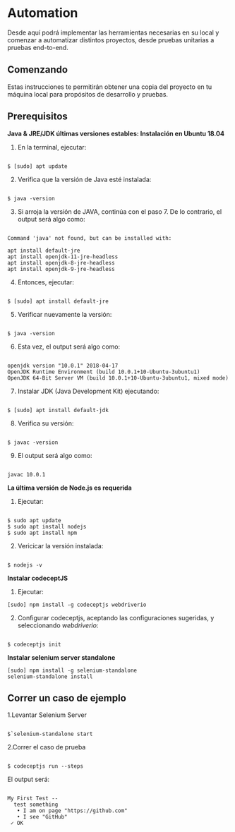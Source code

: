 Automation
==========

Desde aquí podrá implementar las herramientas necesarias en su local y comenzar a automatizar distintos proyectos, desde pruebas unitarias a pruebas end-to-end.

Comenzando
----------
Estas instrucciones te permitirán obtener una copia del proyecto en tu máquina local para propósitos de desarrollo y pruebas.

Prerequisitos 
-------------


**Java & JRE/JDK últimas versiones estables: Instalación en Ubuntu 18.04**

1. En la terminal, ejecutar:

```

$ [sudo] apt update

```

2. Verifica que la versión de Java esté instalada:

```

$ java -version

```

3. Si arroja la versión de JAVA, continúa con el paso 7. De lo contrario, el output será algo como:

```

Command 'java' not found, but can be installed with:

apt install default-jre
apt install openjdk-11-jre-headless
apt install openjdk-8-jre-headless
apt install openjdk-9-jre-headless

```

4. Entonces, ejecutar:

```

$ [sudo] apt install default-jre

```

5. Verificar nuevamente la versión:

```

$ java -version

```

6. Esta vez, el output será algo como:

```

openjdk version "10.0.1" 2018-04-17
OpenJDK Runtime Environment (build 10.0.1+10-Ubuntu-3ubuntu1)
OpenJDK 64-Bit Server VM (build 10.0.1+10-Ubuntu-3ubuntu1, mixed mode)

```
7. Instalar JDK (Java Development Kit) ejecutando:

```

$ [sudo] apt install default-jdk

```
8. Verifica su versión:

```

$ javac -version

```
9. El output será algo como:

```

javac 10.0.1

```
**La última versión de Node.js es requerida**

1. Ejecutar:

```

$ sudo apt update
$ sudo apt install nodejs
$ sudo apt install npm

```
2. Vericicar la versión instalada:
 ```
 
 $ nodejs -v
 
 ```
**Instalar codeceptJS**

1. Ejecutar:

```
[sudo] npm install -g codeceptjs webdriverio

```
2. Configurar codeceptjs, aceptando las configuraciones sugeridas, y seleccionando *webdriverio*:

```

$ codeceptjs init

```
 
 **Instalar selenium server standalone**
 
```
[sudo] npm install -g selenium-standalone
selenium-standalone install

```
Correr un caso de ejemplo
--------------------------

1.Levantar Selenium Server

```

$`selenium-standalone start

```

2.Correr el caso de prueba

```

$ codeceptjs run --steps

```
El output será:

```

My First Test --
  test something
   • I am on page "https://github.com"
   • I see "GitHub"
 ✓ OK
 
```








